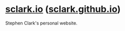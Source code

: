 # [sclark.io](http://sclark.io) ([sclark.github.io](http://sclark.github.io))

Stephen Clark's personal website.
